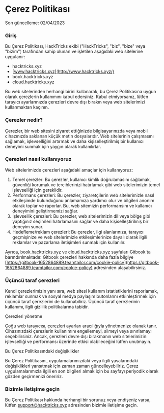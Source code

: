 # Çerez Politikası

Son güncelleme: 02/04/2023

### Giriş

Bu Çerez Politikası, HackTricks ekibi ("HackTricks", "biz", "bize" veya "bizim") tarafından sahip olunan ve işletilen aşağıdaki web sitelerine uygulanır:

* hacktricks.xyz
* [www.hacktricks.xyz](http://www.hacktricks.xyz/)
* book.hacktricks.xyz
* cloud.hacktricks.xyz

Bu web sitelerinden herhangi birini kullanarak, bu Çerez Politikasına uygun olarak çerezlerin kullanımını kabul edersiniz. Kabul etmiyorsanız, lütfen tarayıcı ayarlarınızda çerezleri devre dışı bırakın veya web sitelerimizi kullanmaktan kaçının.

### Çerezler nedir?

Çerezler, bir web sitesini ziyaret ettiğinizde bilgisayarınızda veya mobil cihazınızda saklanan küçük metin dosyalarıdır. Web sitelerinin çalışmasını sağlamak, işlevselliğini artırmak ve daha kişiselleştirilmiş bir kullanıcı deneyimi sunmak için yaygın olarak kullanılırlar.

### Çerezleri nasıl kullanıyoruz

Web sitelerimizde çerezleri aşağıdaki amaçlar için kullanıyoruz:

1. Temel çerezler: Bu çerezler, kullanıcı kimlik doğrulamasını sağlamak, güvenliği korumak ve tercihlerinizi hatırlamak gibi web sitelerimizin temel işlevselliği için gereklidir.
2. Performans çerezleri: Bu çerezler, ziyaretçilerin web sitelerimizle nasıl etkileşimde bulunduğunu anlamamıza yardımcı olur ve bilgileri anonim olarak toplar ve raporlar. Bu, web sitemizin performansını ve kullanıcı deneyimini geliştirmemizi sağlar.
3. İşlevsellik çerezleri: Bu çerezler, web sitelerimizin dil veya bölge gibi yaptığınız seçimleri hatırlamasını sağlar ve daha kişiselleştirilmiş bir deneyim sunar.
4. Hedefleme/reklam çerezleri: Bu çerezler, ilgi alanlarınıza, tarayıcı geçmişinize ve web sitelerimizle etkileşimlerinize dayalı olarak ilgili reklamlar ve pazarlama iletişimleri sunmak için kullanılır.

Ayrıca, book.hacktricks.xyz ve cloud.hacktricks.xyz sayfaları Gitbook'ta barındırılmaktadır. Gitbook çerezleri hakkında daha fazla bilgiye [https://gitbook-1652864889.teamtailor.com/cookie-policy](https://gitbook-1652864889.teamtailor.com/cookie-policy) adresinden ulaşabilirsiniz.

### Üçüncü taraf çerezleri

Kendi çerezlerimizin yanı sıra, web sitesi kullanım istatistiklerini raporlamak, reklamlar sunmak ve sosyal medya paylaşım butonlarını etkinleştirmek için üçüncü taraf çerezlerini de kullanabiliriz. Üçüncü taraf çerezlerinin kullanımı, ilgili gizlilik politikalarına tabidir.

Çerezleri yönetme

Çoğu web tarayıcısı, çerezleri ayarları aracılığıyla yönetmenize olanak tanır. Cihazınızdaki çerezlerin kullanımını engellemeyi, silmeyi veya sınırlamayı seçebilirsiniz. Ancak, çerezleri devre dışı bırakmanın web sitelerimizin işlevselliği ve performansı üzerinde etkisi olabileceğini lütfen unutmayın.

Bu Çerez Politikasındaki değişiklikler

Bu Çerez Politikasını, uygulamalarımızdaki veya ilgili yasalarındaki değişiklikleri yansıtmak için zaman zaman güncelleyebiliriz. Çerez uygulamalarımızla ilgili en son bilgileri almak için bu sayfayı periyodik olarak gözden geçirmenizi öneririz.

### Bizimle iletişime geçin

Bu Çerez Politikası hakkında herhangi bir sorunuz veya endişeniz varsa, lütfen [support@hacktricks.xyz](mailto:support@hacktricks.xyz) adresinden bizimle iletişime geçin.
